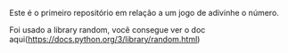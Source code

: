 Este é o primeiro repositório em relação a um jogo de adivinhe o número.

Foi usado a library random, você consegue ver o doc aqui(https://docs.python.org/3/library/random.html)
